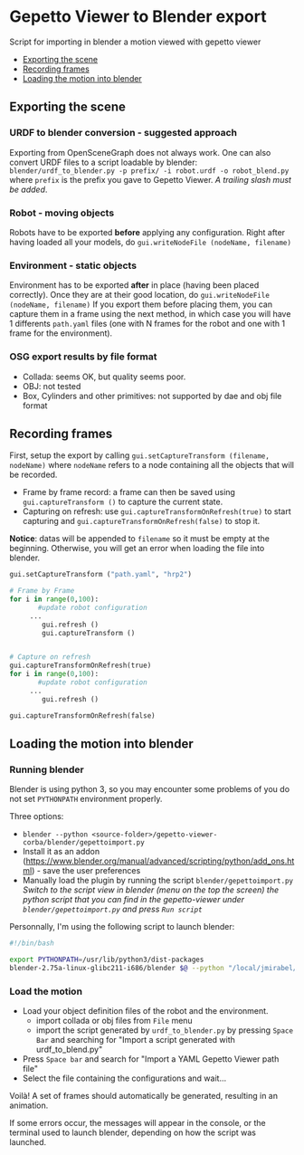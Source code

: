 # Gepetto Viewer to Blender export

Script for importing in blender a motion viewed with gepetto viewer

* [Exporting the scene](#exporting-the-scene)
* [Recording frames](#recording-frames)
* [Loading the motion into blender](#loading-the-motion-into-blender)

## Exporting the scene

### URDF to blender conversion - suggested approach

Exporting from OpenSceneGraph does not always work. One can also convert URDF files to a script loadable by blender:
`blender/urdf_to_blender.py -p prefix/ -i robot.urdf -o robot_blend.py`
where `prefix` is the prefix you gave to Gepetto Viewer. _A trailing slash must be added_.

### Robot - moving objects
Robots have to be exported **before** applying any configuration. Right after having loaded all your models, do `gui.writeNodeFile (nodeName, filename)`

### Environment - static objects
Environment has to be exported **after** in place (having been placed correctly). Once they are at their good location, do
`gui.writeNodeFile (nodeName, filename)`
If you export them before placing them, you can capture them in a frame using the next method, in which case you will have
1 differents `path.yaml` files (one with N frames for the robot and one with 1 frame for the environment).

### OSG export results by file format
- Collada: seems OK, but quality seems poor.
- OBJ: not tested
- Box, Cylinders and other primitives: not supported by dae and obj file format

## Recording frames

First, setup the export by calling `gui.setCaptureTransform (filename, nodeName)` where `nodeName` refers to a node containing all the objects that will be recorded.

- Frame by frame record:
a frame can then be saved using `gui.captureTransform ()` to capture the current state.
- Capturing on refresh:
use `gui.captureTransformOnRefresh(true)` to start capturing and `gui.captureTransformOnRefresh(false)` to stop it.

**Notice**: datas will be appended to `filename` so it must be empty at the beginning. Otherwise, you will get an error when loading the file into blender.

```python
gui.setCaptureTransform ("path.yaml", "hrp2")

# Frame by Frame
for i in range(0,100):
	   #update robot configuration
     ...
        gui.refresh ()
        gui.captureTransform ()


# Capture on refresh
gui.captureTransformOnRefresh(true)
for i in range(0,100):
	   #update robot configuration
     ...
        gui.refresh ()

gui.captureTransformOnRefresh(false)

```

## Loading the motion into blender

### Running blender

Blender is using python 3, so you may encounter some problems of you do not set `PYTHONPATH` environment properly.

Three options:

- ```blender --python <source-folder>/gepetto-viewer-corba/blender/gepettoimport.py```
- Install it as an addon (https://www.blender.org/manual/advanced/scripting/python/add_ons.html) - save the user preferences
- Manually load the plugin by running the script `blender/gepettoimport.py`
_Switch to the script view in blender (menu on the top the screen) the python script that you can find in the gepetto-viewer under `blender/gepettoimport.py` and press `Run script`_

Personnally, I'm using the following script to launch blender:
```bash
#!/bin/bash

export PYTHONPATH=/usr/lib/python3/dist-packages
blender-2.75a-linux-glibc211-i686/blender $@ --python "/local/jmirabel/devel/hpp/src/gepetto-viewer-corba/blender/gepettoimport.py"
```

### Load the motion

- Load your object definition files of the robot and the environment.
  * import collada or obj files from `File` menu
  * import the script generated by `urdf_to_blender.py` by pressing `Space Bar` and searching for "Import a script generated with urdf_to_blend.py"
- Press `Space bar` and search for "Import a YAML Gepetto Viewer path file"
- Select the file containing the configurations and wait...

Voilà! A set of frames should automatically be generated, resulting in an animation.

If some errors occur, the messages will appear in the console, or the terminal used to launch blender, depending on how the script was launched.
